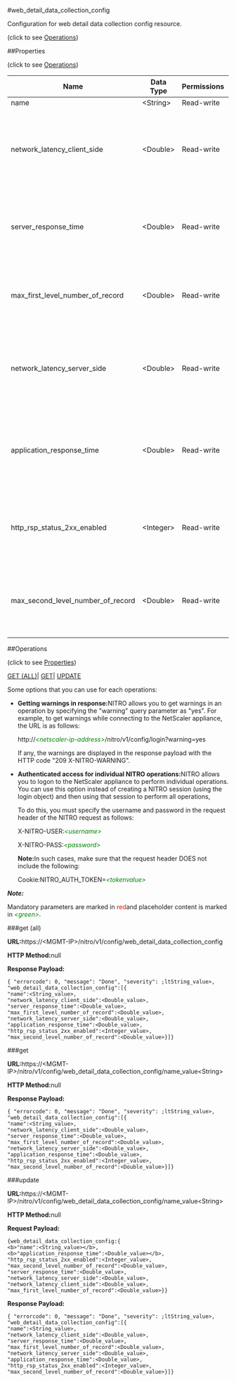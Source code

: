 #web_detail_data_collection_config



Configuration for web detail data collection config resource.

<span>(click to see [Operations](#operations))</span>



##Properties 

<span>(click to see [Operations](#operations))</span>





<table><thead><tr><th>Name</th><th>Data Type</th><th>Permissions</th><th>Description</th></tr></thead><tbody><tr><td>name</td><td>&lt;String></td><td>Read-write</td><td>name.</td></tr><tr><td>network_latency_client_side</td><td>&lt;Double></td><td>Read-write</td><td>Network Latency Client side Time should be greate than value or equal to .(millisec).</td></tr><tr><td>server_response_time</td><td>&lt;Double></td><td>Read-write</td><td>Server Response Time should be greate than or equal to value.(millisec).</td></tr><tr><td>max_first_level_number_of_record</td><td>&lt;Double></td><td>Read-write</td><td>Maximum number of record to be maintained at first level report..</td></tr><tr><td>network_latency_server_side</td><td>&lt;Double></td><td>Read-write</td><td>Network Latency Client server Time should be greate than or equal to value.(millisec).</td></tr><tr><td>application_response_time</td><td>&lt;Double></td><td>Read-write</td><td>Application Response Time should be greater than or equal to value. (millisec).</td></tr><tr><td>http_rsp_status_2xx_enabled</td><td>&lt;Integer></td><td>Read-write</td><td>HTTP Response Status Method collect enabled for 2xx response..</td></tr><tr><td>max_second_level_number_of_record</td><td>&lt;Double></td><td>Read-write</td><td>Maximum number of record to be maintained except at first level report..</td></tr></tbody></table>

##Operations 

<span>(click to see [Properties](#properties))</span>





[GET (ALL)](#get-all)| [GET](#get)| [UPDATE](#update)





Some options that you can use for each operations:

<ul><li><p><b>Getting warnings in response:</b>NITRO allows you to get warnings in an operation by specifying the "warning" query parameter as "yes". For example, to get warnings while connecting to the NetScaler appliance, the URL is as follows:</p><p>http://<span style="color:green;font-style:italic;">&lt;netscaler-ip-address&gt;</span>/nitro/v1/config/login?warning=yes</p><p>If any, the warnings are displayed in the response payload with the HTTP code "209 X-NITRO-WARNING".</p></li><li><p><b>Authenticated access for individual NITRO operations:</b>NITRO allows you to logon to the NetScaler appliance to perform individual operations. You can use this option instead of creating a NITRO session (using the login object) and then using that session to perform all operations,</p><p>To do this, you must specify the username and password in the request header of the NITRO request as follows:</p><p>X-NITRO-USER:<span style="color:green;font-style:italic;">&lt;username&gt;</span></p><p>X-NITRO-PASS:<span style="color:green;font-style:italic;">&lt;password&gt;</span></p><p><b>Note:</b>In such cases, make sure that the request header DOES not include the following:</p><p>Cookie:NITRO_AUTH_TOKEN=<span style="color:green;font-style:italic;">&lt;tokenvalue&gt;</span></p></li></ul>







***Note:*** 

Mandatory parameters are marked in <span style="color:#FF0000;">red</span>and placeholder content is marked in <span style="color:green;font-style:italic">&lt;green&gt;</span>.



###get (all)







<b>URL:</b>https://&lt;MGMT-IP&gt;/nitro/v1/config/web_detail_data_collection_config

<b>HTTP Method:</b>null

<b>Response Payload: </b>
```
{ "errorcode": 0, "message": "Done", "severity": ;ltString_value>, "web_detail_data_collection_config":[{
"name":<String_value>,
"network_latency_client_side":<Double_value>,
"server_response_time":<Double_value>,
"max_first_level_number_of_record":<Double_value>,
"network_latency_server_side":<Double_value>,
"application_response_time":<Double_value>,
"http_rsp_status_2xx_enabled":<Integer_value>,
"max_second_level_number_of_record":<Double_value>}]}
```







###get







<b>URL:</b>https://&lt;MGMT-IP&gt;/nitro/v1/config/web_detail_data_collection_config/name_value&lt;String&gt;

<b>HTTP Method:</b>null

<b>Response Payload: </b>
```
{ "errorcode": 0, "message": "Done", "severity": ;ltString_value>, "web_detail_data_collection_config":[{
"name":<String_value>,
"network_latency_client_side":<Double_value>,
"server_response_time":<Double_value>,
"max_first_level_number_of_record":<Double_value>,
"network_latency_server_side":<Double_value>,
"application_response_time":<Double_value>,
"http_rsp_status_2xx_enabled":<Integer_value>,
"max_second_level_number_of_record":<Double_value>}]}
```







###update







<b>URL:</b>https://&lt;MGMT-IP&gt;/nitro/v1/config/web_detail_data_collection_config/name_value&lt;String&gt;

<b>HTTP Method:</b>null

<b>Request Payload: </b>
```
{web_detail_data_collection_config:{
<b>"name":<String_value></b>,
<b>"application_response_time":<Double_value></b>,
"http_rsp_status_2xx_enabled":<Integer_value>,
"max_second_level_number_of_record":<Double_value>,
"server_response_time":<Double_value>,
"network_latency_server_side":<Double_value>,
"network_latency_client_side":<Double_value>,
"max_first_level_number_of_record":<Double_value>}}
```

<b>Response Payload: </b>
```
{ "errorcode": 0, "message": "Done", "severity": ;ltString_value>, "web_detail_data_collection_config":[{
"name":<String_value>,
"network_latency_client_side":<Double_value>,
"server_response_time":<Double_value>,
"max_first_level_number_of_record":<Double_value>,
"network_latency_server_side":<Double_value>,
"application_response_time":<Double_value>,
"http_rsp_status_2xx_enabled":<Integer_value>,
"max_second_level_number_of_record":<Double_value>}]}
```







